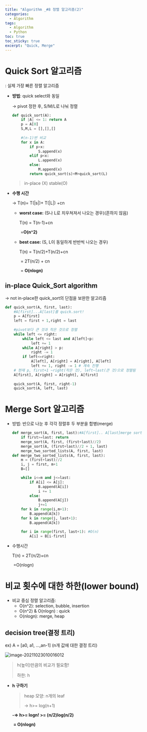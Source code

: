 ```yaml
---
title: "Algorithm _#8 정렬 알고리즘(2)"
categories:
  - Algorithm
tags:
  - Algorithm
  - Python
toc: true  
toc_sticky: true 
excerpt: "Quick, Merge"
---
```


# Quick Sort 알고리즘

: 실제 가장 빠른 정렬 알고리즘

* **방법**: quick select와 동일

  -> pivot 정한 후, S/M/L로 나눠 정렬

  ```python
  def quick_sort(A):
      if |A| <= 1: return A
      p = A[0]
      S,M,L = [],[],[]
      
      #(n-1)번 비교
      for x in A:
          if p>x:
              S.append(x)
          elif p<x:
              L.append(x)
          else:
              M.append(x)
          return quick_sort(s)+M+quick_sort(L)
  ```

  > in-place (X) stable(O)

* **수행 시간**

  -> T(n)= T(|s|)+ T(|L|) +cn

  * **worst case:** (S나 L로 치우쳐져서 나오는 경우)(흔하지 않음)

    T(n) = T(n-1)+cn

    ​		=**O(n^2)**

  * **best case:** (S, L이 동일하게 반반씩 나오는 경우)

    T(n) = T(n/2)+T(n/2)+cn

    ​		= 2T(n/2) + cn

    ​		= **O(nlogn)**

    

## in-place Quick_Sort algorithm

-> not in-place한 quick_sort의 단점을 보완한 알고리즘

```python
def quick_sort(A, first, last):
    #A[first]...A[last]를 quick.sort!
   	p = A[first]
	left = first + 1,right = last 
    
    #pivot보다 큰 것과 작은 것으로 정렬
    while left <= right:
        while left <= last and A[left]<p:
            left += 1
        while A[right] > p:
            right -= 1
        if left<=right:
            A[left], A[right] = A[right], A[left]
            left += 1, right -= 1 # 계속 진행
    # 현재 p, first+1 ~right(작은 것), left~last(큰 것)으로 정렬됨
    A[first], A[right] = A[right], A[first]
    
    quick_sort(A, first, right-1)
    quick_sort(A, left, last)
```



# Merge Sort 알고리즘

* 방법: 반으로 나눈 후 각각 정렬후 두 부분을 합병(merge)

  ```python
  def merge_sort(A, first, last):#A[first].. A[last]merge sort
      if first>=last: return 
      merge_sort(A, first, (first+last)//2)
      merge_sort(A, (first+last)//2 + 1, last)
      merge_two_sorted_lists(A, first, last)
  def merge_two_sorted_lists(A, first, last):
      m = (first+last)//2
      i, j = first, m+1
      B=[]
  
      while i<=m and j<=last:
          if A[i] <= A[j]:
              B.append(A[i])
              i += 1
          else:
              B.append(A[j])
              j+=1
      for k in range(i,m+1):
          B.append(A[k])
      for k in range(j, last+1): 
          B.append(A[k])
  
      for i in range(first, last+1): #O(n)
          A[i] = B[i-first]
  ```

* 수행시간

  T(n) = 2T(n/2)+cn

  ​		=O(nlogn)



# 비교 횟수에 대한 하한(lower bound)

* 비교 중심 정렬 알고리즘:
  * O(n^2): selection, bubble, insertion
  * O(n^2) & O(nlogn) : quick
  * O(nlogn): merge, heap



## decision tree(결정 트리)

ex)  A = [a0, a1, ...,an-1] (n개 값에 대한 결정 트리)

![image-20211023010016012](image/image-20211023010016012.png)

> h(높이)만큼의 비교가 필요함!
>
> 하한: h

* **h 구하기**

  > heap 모양: n개의 leaf
  >
  > -> h>= log(n+1)

  **-=> h>= logn! >= (n/2)log(n/2)**

  ​		**= O(nlogn)**

